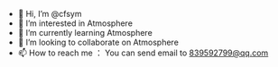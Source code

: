 - 👋 Hi, I’m @cfsym
- 👀 I’m interested in Atmosphere
- 🌱 I’m currently learning Atmosphere
- 💞️ I’m looking to collaborate on Atmosphere
- 📫 How to reach me ： You can send email to 839592799@qq.com

<!---
cfsym/cfsym is a ✨ special ✨ repository because its `README.md` (this file) appears on your GitHub profile.
You can click the Preview link to take a look at your changes.
--->
